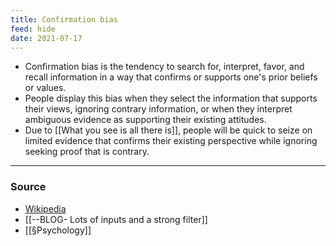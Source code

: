 ```yaml
---
title: Confirmation bias
feed: hide
date: 2021-07-17
---
```


- Confirmation bias is the tendency to search for, interpret, favor, and recall information in a way that confirms or supports one's prior beliefs or values.
- People display this bias when they select the information that supports their views, ignoring contrary information, or when they interpret ambiguous evidence as supporting their existing attitudes. 
- Due to [[What you see is all there is]], people will be quick to seize on limited evidence that confirms their existing perspective while ignoring seeking proof that is contrary.

--- 

### Source
-  [Wikipedia](https://en.wikipedia.org/wiki/Confirmation_bias)
- [[--BLOG- Lots of inputs and a strong filter]]
- [[§Psychology]]
